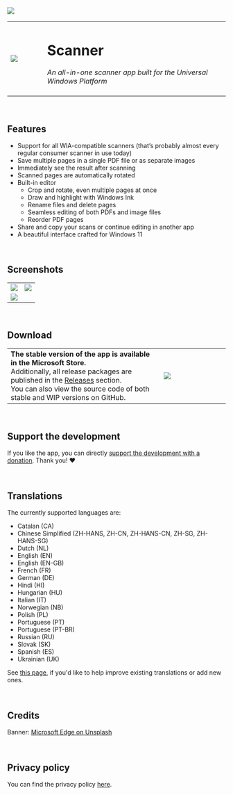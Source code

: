 <image src='https://user-images.githubusercontent.com/50021001/143053339-ad627dd6-ee56-4329-9985-513dadf23935.jpg'/>
<table>
  <tr>
    <td width="15%"><image src='https://user-images.githubusercontent.com/50021001/112044278-ea04f900-8b49-11eb-8399-8499f6391e57.png'/></td>
    <td width="75%"><h1>Scanner</h1>
                    <i>An all-in-one scanner app built for the Universal Windows Platform</i><br><br>
    </td>
  </tr>
</table>


&nbsp;
## Features
<ul>
  <li>Support for all WIA-compatible scanners (that’s probably almost every regular consumer scanner in use today)</li>
  <li>Save multiple pages in a single PDF file or as separate images</li>
  <li>Immediately see the result after scanning</li>
  <li>Scanned pages are automatically rotated</li>
  <li>Built-in editor
    <ul>
      <li>Crop and rotate, even multiple pages at once</li>
      <li>Draw and highlight with Windows Ink</li>
      <li>Rename files and delete pages</li>
      <li>Seamless editing of both PDFs and image files</li>
      <li>Reorder PDF pages</li>
    </ul>
  </li>
  <li>Share and copy your scans or continue editing in another app</li>
  <li>A beautiful interface crafted for Windows 11</li>
</ul>


&nbsp;
## Screenshots
<table>
  <tr>
    <td width="50%"><image src='https://user-images.githubusercontent.com/50021001/143053709-1b46c8ee-ccd6-4495-9abc-c4869e7640b0.png'/></td>
    <td width="50%"><image src='https://user-images.githubusercontent.com/50021001/143053825-4018b89f-0144-414e-9528-67397b7b5280.png'/></td>
  </tr>
  <tr>
    <td width="50%"><image src='https://user-images.githubusercontent.com/50021001/143053874-84d84d70-8099-4e6c-ac41-7c05e6d516c7.png'/></td>
    <td width="50%"></td>
  </tr>
</table>


&nbsp;
## Download
<table>
  <tr>
    <td width="70%"> <b>The stable version of the app is available in the Microsoft Store.</b><br>Additionally, all release packages are published in the <a href="https://github.com/simon-knuth/scanner/releases">Releases</a> section.<br>You can also view the source code of both stable and WIP versions on GitHub.</td>
    <td width="30%">
      <a href="https://www.microsoft.com/store/apps/9N438MZHD3ZF"><img src="https://i.imgur.com/aAWYhvm.png"/></a>
    </td>
  </tr>
</table>


&nbsp;
## Support the development
If you like the app, you can directly [support the development with a donation](https://simon-knuth.github.io/scanner/donate.html). Thank you! ❤️


&nbsp;
## Translations
The currently supported languages are:
<ul>
  <li>Catalan (CA)</li>
  <li>Chinese Simplified (ZH-HANS, ZH-CN, ZH-HANS-CN, ZH-SG, ZH-HANS-SG)</li>
  <li>Dutch (NL)</li>
  <li>English (EN)</li>
  <li>English (EN-GB)</li>
  <li>French (FR)</li>
  <li>German (DE)</li>
  <li>Hindi (HI)</li>
  <li>Hungarian (HU)</li>
  <li>Italian (IT)</li>
  <li>Norwegian (NB)</li>
  <li>Polish (PL)</li>
  <li>Portuguese (PT)</li>
  <li>Portuguese (PT-BR)</li>
  <li>Russian (RU)</li>
  <li>Slovak (SK)</li>
  <li>Spanish (ES)</li>
  <li>Ukrainian (UK)</li>
</ul>  

See [this page](https://simon-knuth.github.io/scanner/help-translate.html), if you'd like to help improve existing translations or add new ones.


&nbsp;
## Credits
Banner: <a href="https://unsplash.com/@microsoftedge">Microsoft Edge on Unsplash</a>


&nbsp;
## Privacy policy

You can find the privacy policy [here](https://simon-knuth.github.io/scanner/privacy-policy.html).
